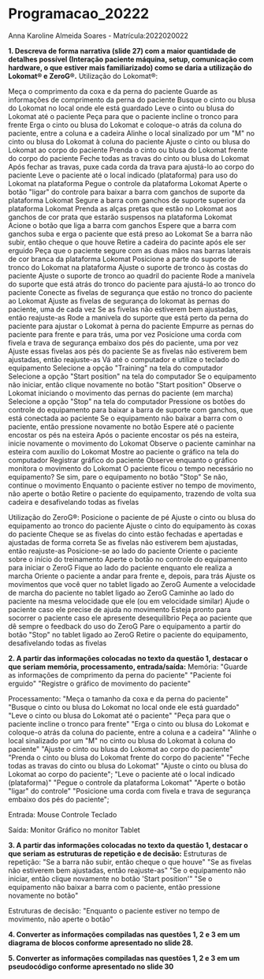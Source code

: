 # Programacao_20222
Anna Karoline Almeida Soares - Matrícula:2022020022


**1. Descreva de forma narrativa (slide 27) com a maior quantidade de detalhes possível (Interação
paciente máquina, setup, comunicação com hardware, o que estiver mais familiarizado) como se
daria a utilização do Lokomat® e ZeroG®.**
Utilização do Lokomat®:

Meça o comprimento da coxa e da perna do paciente
Guarde as informações de comprimento da perna do paciente
Busque o cinto ou blusa do Lokomat no local onde ele está guardado
Leve o cinto ou blusa do Lokomat até o paciente
Peça para que o paciente incline o tronco para frente
Erga o  cinto ou blusa do Lokomat e coloque-o atrás da coluna do paciente, entre a coluna e a cadeira
Alinhe o local sinalizado por um "M" no cinto ou blusa do Lokomat à coluna do paciente
Ajuste o cinto ou blusa do Lokomat ao corpo do paciente
Prenda o cinto ou blusa do Lokomat frente do corpo do paciente
Feche todas as travas do cinto ou blusa do Lokomat
Após fechar as travas, puxe cada corda da trava para ajustá-lo ao corpo do paciente
Leve o paciente até o local indicado (plataforma) para uso do Lokomat na plataforma
Pegue o controle da plataforma Lokomat
Aperte o botão "ligar" do controle para baixar a barra com ganchos de suporte da plataforma Lokomat
Segure a barra com ganchos de suporte superior da plataforma Lokomat
Prenda as alças pretas que estão no Lokomat aos ganchos de cor prata que estarão suspensos na plataforma Lokomat
Acione o botão que liga a barra com ganchos
Espere que a barra com ganchos suba e erga o paciente que está preso ao Lokomat
Se a barra não subir, então cheque o que houve
Retire a cadeira do pacinte após ele ser erguido
Peça que o paciente segure com as duas mãos nas barras laterais de cor branca da plataforma Lokomat
Posicione a parte do suporte de tronco do Lokomat na plataforma
Ajuste o suporte de tronco às costas do paciente
Ajuste o suporte de tronco ao quadril do paciente
Rode a manivela do suporte que está atrás do tronco do paciente para ajustá-lo ao tronco do paciente
Conecte as fivelas de segurança que estão no tronco do paciente ao Lokomat
Ajuste as fivelas de segurança do lokomat às pernas do paciente, uma de cada vez
Se as fivelas não estiverem bem ajustadas, então reajuste-as
Rode a manivela do suporte que está perto da perna do paciente para ajustar o Lokomat à perna do paciente
Empurre as pernas do paciente para frente e para trás, uma por vez
Posicione uma corda com fivela e trava de segurança embaixo dos pés do paciente, uma por vez
Ajuste essas fivelas aos pés do paciente
Se as fivelas não estiverem bem ajustadas, então reajuste-as
Vá até o computador e utilize o teclado do equipamento
Selecione a opção "Training" na tela do computador
Selecione a opção "Start position" na tela do computador
Se o equipamento não iniciar, então clique novamente no botão "Start position"
Observe o Lokomat iniciando o movimento das pernas do paciente (em marcha)
Selecione a opção "Stop" na tela do computador
Pressione os botões do controle do equipamento para baixar a barra de suporte com ganchos, que está conectada ao paciente
Se o equipamento não baixar a barra com o paciente, então pressione novamente no botão
Espere até o paciente encostar os pés na esteira
Após o paciente encostar os pés na esteira, inicie novamente o movimento do Lokomat
Observe o paciente caminhar na esteira com auxílio do Lokomat
Mostre ao paciente o gráfico na tela do computador
Registrar gráfico do paciente
Observe enquanto o gráfico monitora o movimento do Lokomat
O paciente ficou o tempo necessário no equipamento?
Se sim, pare o equipamento no botão "Stop"
Se não, continue o movimento
Enquanto o paciente estiver no tempo de movimento, não aperte o botão
Retire o paciente do equipamento, trazendo de volta sua cadeira e desafivelando todas as fivelas

Utilização do ZeroG®:
Posicione o paciente de pé
Ajuste o cinto ou blusa do equipamento ao tronco do paciente
Ajuste o cinto do equipamento às coxas do paciente
Cheque se as fivelas do cinto estão fechadas e apertadas e ajustadas de forma correta
Se as fivelas não estiverem bem ajustadas, então reajuste-as
Posicione-se ao lado do paciente
Oriente o paciente sobre o início do treinamento
Aperte o botão no controle do equipamento para iniciar o ZeroG
Fique ao lado do paciente enquanto ele realiza a marcha
Oriente o paciente a andar para frente e, depois, para trás
Ajuste os movimentos que você quer no tablet ligado ao ZeroG
Aumente a velocidade de marcha do paciente no tablet ligado ao ZeroG
Caminhe ao lado do paciente na mesma velocidade que ele (ou em velocidade similar)
Ajude o paciente caso ele precise de ajuda no movimento
Esteja pronto para socorrer o paciente caso ele apresente desequilíbrio
Peça ao paciente que dê sempre o feedback do uso do ZeroG
Pare o equipamento a partir do botão "Stop" no tablet ligado ao ZeroG
Retire o paciente do equipamento, desafivelando todas as fivelas


**2. A partir das informações colocadas no texto da questão 1, destacar o que seriam memória,
processamento, entrada/saída:**
Memória:
"Guarde as informações de comprimento da perna do paciente"
"Paciente foi erguido"
"Registre o gráfico de movimento do paciente"

Processamento:
"Meça o tamanho da coxa e da perna do paciente"
"Busque o cinto ou blusa do Lokomat no local onde ele está guardado"
"Leve o cinto ou blusa do Lokomat até o paciente"
"Peça para que o paciente incline o tronco para frente"
"Erga o cinto ou blusa do Lokomat e coloque-o atrás da coluna do paciente, entre a coluna e a cadeira"
"Alinhe o local sinalizado por um "M" no cinto ou blusa do Lokomat à coluna do paciente"
"Ajuste o cinto ou blusa do Lokomat ao corpo do paciente"
"Prenda o cinto ou blusa do Lokomat frente do corpo do paciente"
"Feche todas as travas do cinto ou blusa do Lokomat"
"Ajuste o cinto ou blusa do Lokomat ao corpo do paciente";
"Leve o paciente até o local indicado (plataforma)"
"Pegue o controle da plataforma Lokomat"
"Aperte o botão "ligar" do controle"
"Posicione uma corda com fivela e trava de segurança embaixo dos pés do paciente";

Entrada:
Mouse
Controle
Teclado

Saída:
Monitor
Gráfico no monitor
Tablet


**3. A partir das informações colocadas no texto da questão 1, destacar o que seriam as estruturas de
repetição e de decisão:**
Estruturas de repetição:
"Se a barra não subir, então cheque o que houve"
"Se as fivelas não estiverem bem ajustadas, então reajuste-as"
"Se o equipamento não iniciar, então clique novamente no botão 'Start position'"
"Se o equipamento não baixar a barra com o paciente, então pressione novamente no botão"

Estruturas de decisão:
"Enquanto o paciente estiver no tempo de movimento, não aperte o botão"


**4. Converter as informações compiladas nas questões 1, 2 e 3 em um diagrama de blocos
conforme apresentado no slide 28.**



**5. Converter as informações compiladas nas questões 1, 2 e 3 em um pseudocódigo conforme
apresentado no slide 30**
